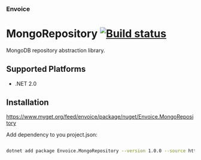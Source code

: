 ### Envoice 

# MongoRepository [![Build status](https://ci.appveyor.com/api/projects/status/09c4fnv2ov54vpwm?svg=true)](https://ci.appveyor.com/project/christophla/conditions)

MongoDB repository abstraction library.

## Supported Platforms
* .NET 2.0

## Installation

https://www.myget.org/feed/envoice/package/nuget/Envoice.MongoRepository

Add dependency to you project.json:

``` bash

dotnet add package Envoice.MongoRepository --version 1.0.0 --source https://www.myget.org/F/envoice/api/v3/index.json
```
